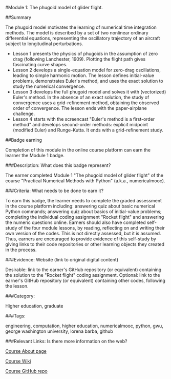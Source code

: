 #Module 1: The phugoid model of glider flight.

##Summary

The phugoid model motivates the learning of numerical time integration methods. The model is described by a set of two nonlinear ordinary differential equations, representing the oscillatory trajectory of an aircraft subject to longitudinal perturbations.

* Lesson 1 presents the physics of phugoids in the assumption of zero drag (following Lanchester, 1909). Plotting the flight path gives fascinating curve shapes. 
* Lesson 2 develops a single-equation model for zero-drag oscillations, leading to simple harmonic motion. The lesson defines initial-value problems, demonstrates Euler's method, and uses the exact solution to study the numerical convergence. 
* Lesson 3 develops the full phugoid model and solves it with (vectorized) Euler's method. In the absence of an exact solution, the study of convergence uses a grid-refinement method, obtaining the observed order of convergence. The lesson ends with the paper-airplane challenge.
* Lesson 4 starts with the screencast "Euler's method is a first-order method" and develops second-order methods: explicit midpoint (modified Euler) and Runge-Kutta. It ends with a grid-refinement study.

##Badge earning

Completion of this module in the online course platform can earn the learner the Module 1 badge.

###Description: What does this badge represent?

The earner completed Module 1 "The phugoid model of glider flight" of the course "Practical Numerical Methods with Python" (a.k.a., numericalmooc). 

###Criteria: What needs to be done to earn it?

To earn this badge, the learner needs to complete the graded assessment in the course platform including: answering quiz about basic numerical Python commands; answering quiz about basics of initial-value problems; completing the individual coding assignment "Rocket flight" and answering the numeric questions online. Earners should also have completed self-study of the four module lessons, by reading, reflecting on and writing their own version of the codes. This is not directly assessed, but it is assumed. Thus, earners are encouraged to provide evidence of this self-study by giving links to their code repositories or other learning objects they created in the process.

###Evidence: Website (link to original digital content)

Desirable: link to the earner's GitHub repository (or equivalent) containing the solution to the "Rocket flight" coding assignment.
Optional: link to the earner's GitHub repository (or equivalent)  containing other codes, following the lesson.

###Category: 

Higher education, graduate

###Tags: 

engineering, computation, higher education, numericalmooc, python, gwu, george washington university, lorena barba, github

###Relevant Links: Is there more information on the web?

[Course About page](http://openedx.seas.gwu.edu/courses/GW/MAE6286/2014_fall/about)

[Course Wiki](http://openedx.seas.gwu.edu/courses/GW/MAE6286/2014_fall/wiki/GW.MAE6286.2014_fall/)

[Course GitHub repo](https://github.com/numerical-mooc/numerical-mooc)

